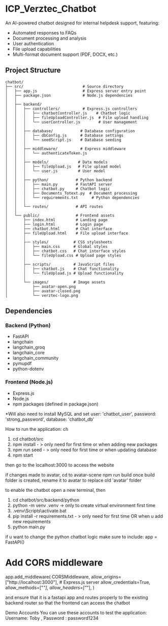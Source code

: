 # ICP_Verztec_Chatbot

An AI-powered chatbot designed for internal helpdesk support, featuring:
- Automated responses to FAQs
- Document processing and analysis
- User authentication
- File upload capabilities
- Multi-format document support (PDF, DOCX, etc.)

## Project Structure

```
chatbot/
├── src/                          # Source directory
│   ├── app.js                    # Express server entry point
│   ├── package.json              # Node.js dependencies
│   │
│   ├── backend/
│   │   ├── controllers/          # Express.js controllers
│   │   │   ├── chatbotController.js    # Chatbot logic
│   │   │   ├── fileUploadController.js  # File upload handling
│   │   │   └── userController.js        # User management
│   │   │
│   │   ├── database/            # Database configuration
│   │   │   ├── dbConfig.js      # Database settings
│   │   │   └── seedScript.js    # Database seeding
│   │   │
│   │   ├── middleware/          # Express middleware
│   │   │   └── authenticateToken.js
│   │   │
│   │   ├── models/             # Data models
│   │   │   ├── fileUpload.js   # File upload model
│   │   │   └── user.js         # User model
│   │   │
│   │   ├── python/            # Python backend
│   │   │   ├── main.py        # FastAPI server
│   │   │   ├── chatbot.py     # Chatbot logic
│   │   │   ├── Documents_Totext.py  # Document processing
│   │   │   └── requirements.txt      # Python dependencies
│   │   │
│   │   └── routes/            # API routes
│   │
│   └── public/                # Frontend assets
│       ├── index.html         # Landing page
│       ├── login.html         # Login page
│       ├── chatbot.html       # Chat interface
│       ├── fileUpload.html    # File upload interface
│       │
│       ├── styles/           # CSS stylesheets
│       │   ├── main.css      # Global styles
│       │   ├── chatbot.css   # Chat interface styles
│       │   └── fileUpload.css # Upload page styles
│       │
│       ├── scripts/          # JavaScript files
│       │   ├── chatbot.js    # Chat functionality
│       │   └── fileUpload.js # Upload functionality
│       │
│       └── images/           # Image assets
│           ├── avatar-open.png
│           ├── avatar-closed.png
│           └── verztec-logo.png
```


## Dependencies

### Backend (Python)
- FastAPI
- langchain
- langchain_groq
- langchain_core
- langchain_community
- pymupdf
- python-dotenv

### Frontend (Node.js)
- Express.js
- Node.js
- npm packages (defined in package.json)

*Will also need to install MySQL and set user: 'chatbot_user', 
password: 'strong_password', database: 'chatbot_db'

How to run the application:
 ch
1. cd chatbot/src
2. npm install - > only need for first time or when adding new packages
3. npm run seed - > only need for first time or when updating database 
4. npm start


then go to the localhost:3000 to access the website

if changes made to avatar, 
cd to avatar-scene 
npm run build 
once build folder is created, rename it to avatar to replace old 'avatar' folder 



to enable the chatbot
open a new terminal, then
1. cd chatbot/src/backend/python
4. python -m venv .venv -> only to create virtual environment first time
5. .venv\Scripts\activate.bat
6. pip install -r requirements.txt - > only need for first time OR when u add new requirements
7.  python main.py

if u want to change the python chatbot logic make sure to include:
app = FastAPI()

# Add CORS middleware
app.add_middleware(
    CORSMiddleware,
    allow_origins=["http://localhost:3000"],  # Express.js server
    allow_credentials=True,
    allow_methods=["*"],
    allow_headers=["*"],
)

and ensure that it is a fastapi app and routes properly to the existing backend router so that the frontend can access the chatbot


Demo Accounts
You can use these accounts to test the application:
Username: Toby , Password : password1234

